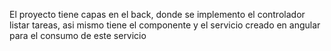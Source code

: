 El proyecto tiene capas en el back, donde se implemento el controlador listar tareas, asi mismo tiene el componente y el servicio creado en angular para el consumo de este servicio

